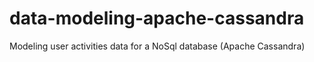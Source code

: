 # data-modeling-apache-cassandra
Modeling user activities data for a NoSql database (Apache Cassandra)
